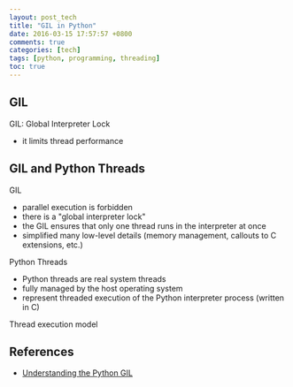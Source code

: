 ```yaml
---
layout: post_tech
title: "GIL in Python"
date: 2016-03-15 17:57:57 +0800
comments: true
categories: [tech]
tags: [python, programming, threading]
toc: true
---
```


## GIL

GIL: Global Interpreter Lock

- it limits thread performance

## GIL and Python Threads

GIL

- parallel execution is forbidden
- there is a "global interpreter lock"
- the GIL ensures that only one thread runs in the interpreter at once
- simplified many low-level details (memory management, callouts to C extensions, etc.)


Python Threads

- Python threads are real system threads
- fully managed by the host operating system
- represent threaded execution of the Python interpreter process (written in C)

Thread execution model


## References

- [Understanding the Python GIL](http://www.dabeaz.com/python/UnderstandingGIL.pdf)
